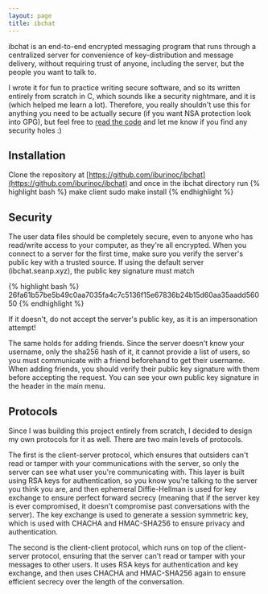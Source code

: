 ```yaml
---
layout: page
title: ibchat
---
```


ibchat is an end-to-end encrypted messaging program that runs through a centralized server for convenience of key-distribution and message delivery, without requiring trust of anyone, including the server, but the people you want to talk to.

I wrote it for fun to practice writing secure software, and so its written entirely from scratch in C, which sounds like a security nightmare, and it is (which helped me learn a lot).  Therefore, you really shouldn't use this for anything you need to be actually secure (if you want NSA protection look into GPG), but feel free to [read the code](https://github.com/iburinoc/ibchat) and let me know if you find any security holes :)

## Installation 

Clone the repository at [https://github.com/iburinoc/ibchat](https://github.com/iburinoc/ibchat) and once in the ibchat directory run
{% highlight bash %}
make client
sudo make install
{% endhighlight %}

## Security

The user data files should be completely secure, even to anyone who has read/write access to your computer, as they're all encrypted.  When you connect to a server for the first time, make sure you verify the server's public key with a trusted source.  If using the default server (ibchat.seanp.xyz), the public key signature must match

{% highlight bash %}
26fa61b57be5b49c0aa7035fa4c7c5136f15e67836b24b15d60aa35aadd56050
{% endhighlight %}

If it doesn't, do not accept the server's public key, as it is an impersonation attempt!

The same holds for adding friends.  Since the server doesn't know your username, only the sha256 hash of it, it cannot provide a list of users, so you must communicate with a friend beforehand to get their username.  When adding friends, you should verify their public key signature with them before accepting the request.  You can see your own public key signature in the header in the main menu.

## Protocols

Since I was building this project entirely from scratch, I decided to design my own protocols for it as well.  There are two main levels of protocols.

The first is the client-server protocol, which ensures that outsiders can't read or tamper with your communications with the server, so only the server can see what user you're communicating with.  This layer is built using RSA keys for authentication, so you know you're talking to the server you think you are, and then ephemeral Diffie-Hellman is used for key exchange to ensure perfect forward secrecy (meaning that if the server key is ever compromised, it doesn't compromise past conversations with the server).  The key exchange is used to generate a session symmetric key, which is used with CHACHA and HMAC-SHA256 to ensure privacy and authentication.

The second is the client-client protocol, which runs on top of the client-server protocol, ensuring that the server can't read or tamper with your messages to other users.  It uses RSA keys for authentication and key exchange, and then uses CHACHA and HMAC-SHA256 again to ensure efficient secrecy over the length of the conversation.

